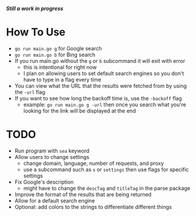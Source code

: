 ***Still a work in progress***

# How To Use
- `go run main.go g` for Google search
- `go run main.go b` for Bing search
- If you run main.go without the `g` or `b` subcommand it will exit with error
    - this is intentional for right now
    - I plan on allowing users to set default search engines so you don't have to type in a flag every time
- You can view what the URL that the results were fetched from by using the `-url` flag
- If you want to see how long the backoff time is, use the `-backoff` flag
    - example: `go run main.go g -url` then once you search what you're looking for the link will be displayed at the end

# TODO
- Run program with `sea` keyword
- Allow users to change settings
    - change domain, language, number of requests, and proxy
    - use a subcommand such as `s` or `settings` then use flags for specific settings
- Fix Google's description
    - might have to change the `descTag` and `titleTag` in the parse package
- Improve the format of the results that are being returned
- Allow for a default search engine
- Optional: add colors to the strings to differentiate different things